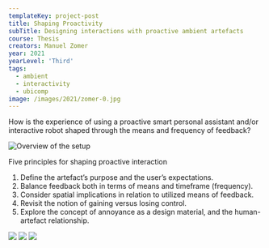 ```yaml
---
templateKey: project-post
title: Shaping Proactivity
subTitle: Designing interactions with proactive ambient artefacts
course: Thesis
creators: Manuel Zomer
year: 2021
yearLevel: 'Third'
tags:
  - ambient
  - interactivity
  - ubicomp
image: /images/2021/zomer-0.jpg
---
```


How is the experience of using a proactive smart personal assistant and/or interactive robot shaped through the means and frequency of feedback?

<MauVideo id="0_nrm4qbyd" />

![Overview of the setup](/images/2021/zomer-1.jpg)

Five principles for shaping proactive interaction

1. Define the artefact’s purpose and the user’s expectations. 
2. Balance feedback both in terms of means and timeframe (frequency).
3. Consider spatial implications in relation to utilized means of feedback.
4. Revisit the notion of gaining versus losing 
control.
5. Explore the concept of annoyance as a design 
material, and the human-artefact relationship.


<ImageSet>

![](/images/2021/zomer-2.jpg)
![](/images/2021/zomer-3.jpg)
![](/images/2021/zomer-4.jpg)

</ImageSet>
